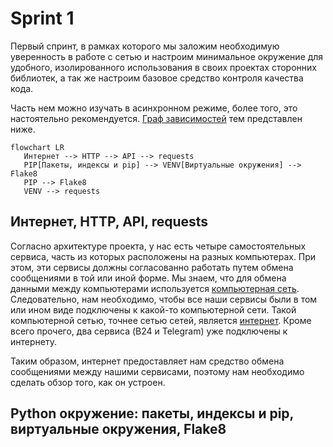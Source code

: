 # Sprint 1
Первый спринт, в рамках которого мы заложим необходимую уверенность в работе с 
сетью и настроим минимальное окружение для удобного, изолированного использования 
в своих проектах сторонних библиотек, а так же настроим базовое средство контроля
качества кода.

Часть нем можно изучать в асинхронном режиме, более того, это настоятельно
рекомендуется. 
[Граф зависимостей](https://ru.wikipedia.org/wiki/%D0%93%D1%80%D0%B0%D1%84_%D0%B7%D0%B0%D0%B2%D0%B8%D1%81%D0%B8%D0%BC%D0%BE%D1%81%D1%82%D0%B5%D0%B9) тем представлен ниже.

```mermaid
flowchart LR
   Интернет --> HTTP --> API --> requests
   PIP[Пакеты, индексы и pip] --> VENV[Виртуальные окружения] --> Flake8
   PIP --> Flake8
   VENV --> requests
```
## Интернет, HTTP, API, requests
Согласно архитектуре проекта, у нас есть четыре самостоятельных сервиса, часть из
которых расположены на разных компьютерах. При этом, эти сервисы должны согласованно 
работать путем обмена сообщениями в той или иной форме.
Мы знаем, что для обмена данными между компьютерами используется 
[компьютерная сеть](https://en.wikipedia.org/wiki/Computer_network). Следовательно,
нам необходимо, чтобы все наши сервисы были в том или ином виде подключены к какой-то
компьютерной сети. Такой компьютерной сетью, точнее сетью сетей, является 
[интернет](https://en.wikipedia.org/wiki/Internet). Кроме всего прочего, два сервиса 
(B24 и Telegram) уже подключены к интернету.

Таким образом, интернет предоставляет нам средство обмена сообщениями между нашими 
сервисами, поэтому нам необходимо сделать обзор того, как он устроен. 

## Python окружение: пакеты, индексы и pip, виртуальные окружения, Flake8